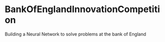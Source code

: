 # BankOfEnglandInnovationCompetition
Building a Neural Network to solve problems at the bank of England

